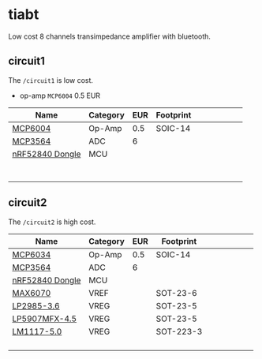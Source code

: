 # tiabt
Low cost 8 channels transimpedance amplifier with bluetooth.


## circuit1
The `/circuit1` is low cost.
* op-amp `MCP6004` 0.5 EUR<br>

|Name                  |Category|  EUR|Footprint |   |   |   |   |   |   |
|----------------------|--------|-----|----------|---|---|---|---|---|---|
| [MCP6004][3]         | Op-Amp |0.5  |SOIC-14   |   |   |   |   |   |   |
| [MCP3564][4]         | ADC    |6    |          |   |   |   |   |   |   |
| [nRF52840 Dongle][1] | MCU    |     |          |   |   |   |   |   |   |
|                      |        |     |          |   |   |   |   |   |   |
|                      |        |     |          |   |   |   |   |   |   |
|                      |        |     |          |   |   |   |   |   |   |
|                      |        |     |          |   |   |   |   |   |   |
|                      |        |     |          |   |   |   |   |   |   |
|                      |        |     |          |   |   |   |   |   |   |
|                      |        |     |          |   |   |   |   |   |   |


## circuit2
The `/circuit2` is high cost.

|Name                  |Category|  EUR|Footprint|   |   |   |   |   |   |
|----------------------|--------|-----|---------|---|---|---|---|---|---|
| [MCP6034][9]         | Op-Amp |0.5  |SOIC-14  |   |   |   |   |   |   |
| [MCP3564][4]         | ADC    |6    |         |   |   |   |   |   |   |
| [nRF52840 Dongle][1] | MCU    |     |         |   |   |   |   |   |   |
| [MAX6070][5]         | VREF   |     |SOT-23-6 |   |   |   |   |   |   |
| [LP2985-3.6][6]      | VREG   |     |SOT-23-5 |   |   |   |   |   |   |
| [LP5907MFX-4.5][7]   | VREG   |     |SOT-23-5 |   |   |   |   |   |   |
| [LM1117-5.0][8]      | VREG   |     |SOT-223-3|   |   |   |   |   |   |
|                      |        |     |         |   |   |   |   |   |   |
|                      |        |     |         |   |   |   |   |   |   |
|                      |        |     |         |   |   |   |   |   |   |
|                      |        |     |         |   |   |   |   |   |   |



[1]:https://www.nordicsemi.com/Products/Development-hardware/nrf52840-dongle
[2]:https://docs.zephyrproject.org/2.6.0/boards/arm/nrf52840dongle_nrf52840/doc/index.html
[3]:https://www.microchip.com/en-us/product/MCP6004
[4]:https://www.microchip.com/en-us/product/MCP3564
[5]:https://www.maximintegrated.com/en/products/analog/voltage-references/MAX6070.html
[6]:https://www.ti.com/product/LP2985
[7]:https://www.ti.com/product/LP5907
[8]:https://www.onsemi.com/products/power-management/linear-regulators-ldo/lm1117
[9]:https://www.microchip.com/en-us/product/MCP3564
